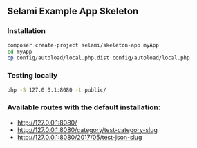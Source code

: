 ## Selami Example App Skeleton

### Installation

```bash
composer create-project selami/skeleton-app myApp
cd myApp
cp config/autoload/local.php.dist config/autoload/local.php
```

### Testing locally

```bash
php -S 127.0.0.1:8080 -t public/
```

### Available routes with the default installation:

* http://127.0.0.1:8080/
* http://127.0.0.1:8080/category/test-category-slug
* http://127.0.0.1:8080/2017/05/test-json-slug



